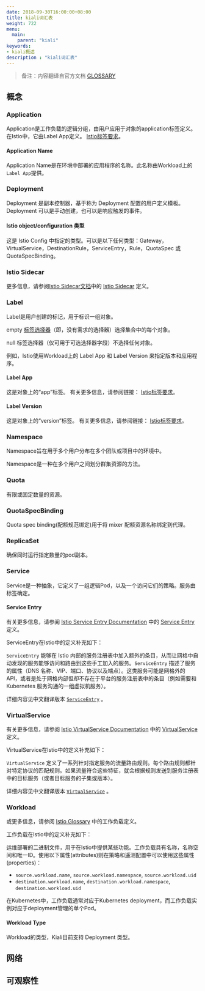 ```yaml
---
date: 2018-09-30T16:00:00+08:00
title: kiali词汇表
weight: 722
menu:
  main:
    parent: "kiali"
keywords:
- kiali概述
description : "kiali词汇表"
---
```


> 备注：内容翻译自官方文档 [GLOSSARY](https://www.kiali.io/documentation/glossary/)

## 概念

### Application

Application是工作负载的逻辑分组，由用户应用于对象的application标签定义。 在Istio中，它由Label App定义。 [Istio标签要求](https://istio.io/docs/setup/kubernetes/spec-requirements/)。

#### Application Name

Application Name是在环境中部署的应用程序的名称。此名称由Workload上的`Label App`提供。

### Deployment

Deployment 是副本控制器，基于称为 Deployment 配置的用户定义模板。Deployment 可以是手动创建，也可以是响应触发的事件。

#### Istio object/configuration 类型

这是 Istio Config 中指定的类型。可以是以下任何类型：Gateway，VirtualService，DestinationRule，ServiceEntry，Rule，QuotaSpec 或 QuotaSpecBinding。

### Istio Sidecar

更多信息，请参阅[Istio Sidecar文档](https://istio.io/docs/reference/commands/sidecar-injector/)中的 [Istio Sidecar](https://www.kiali.io/documentation/glossary/concepts/#_istio_sidecar)  定义。

### Label

Label是用户创建的标记，用于标识一组对象。

empty [标签选择器](https://kubernetes.io/docs/concepts/overview/working-with-objects/labels/)（即，没有需求的选择器）选择集合中的每个对象。

null 标签选择器（仅可用于可选选择器字段）不选择任何对象。

例如，Istio使用Workload上的 Label App 和 Label Version 来指定版本和应用程序。

#### Label App

这是对象上的“app”标签。 有关更多信息，请参阅链接： [Istio标签要求](https://istio.io/docs/setup/kubernetes/spec-requirements/)。

#### Label Version

这是对象上的“version”标签。 有关更多信息，请参阅链接： [Istio标签要求](https://istio.io/docs/setup/kubernetes/spec-requirements/)。

### Namespace

Namespace旨在用于多个用户分布在多个团队或项目中的环境中。

Namespace是一种在多个用户之间划分群集资源的方法。

### Quota

有限或固定数量的资源。

### QuotaSpecBinding

Quota spec binding(配额规范绑定)用于将 mixer 配额资源名称绑定到代理。

### ReplicaSet

确保同时运行指定数量的pod副本。

### Service

Service是一种抽象，它定义了一组逻辑Pod，以及一个访问它们的策略。服务由标签确定。

#### Service Entry

有关更多信息，请参阅 [Istio Service Entry Documentation](https://istio.io/docs/reference/config/istio.networking.v1alpha3/#ServiceEntry) 中的 [Service Entry](https://www.kiali.io/documentation/glossary/concepts/#_service_entry) 定义。

ServiceEntry在Istio中的定义补充如下：

`ServiceEntry` 能够在 Istio 内部的服务注册表中加入额外的条目，从而让网格中自动发现的服务能够访问和路由到这些手工加入的服务。`ServiceEntry` 描述了服务的属性（DNS 名称、VIP、端口、协议以及端点）。这类服务可能是网格外的 API，或者是处于网格内部但却不存在于平台的服务注册表中的条目（例如需要和 Kubernetes 服务沟通的一组虚拟机服务）。

详细内容见中文翻译版本 [`ServiceEntry`](https://preliminary.istio.io/zh/docs/reference/config/istio.networking.v1alpha3/#serviceentry) 。

### VirtualService

有关更多信息，请参阅 [Istio VirtualService Documentation](https://istio.io/docs/reference/config/istio.networking.v1alpha3/#VirtualService) 中的 [VirtualService](https://www.kiali.io/documentation/glossary/concepts/#_virtualservice) 定义。

VirtualService在Istio中的定义补充如下：

`VirtualService` 定义了一系列针对指定服务的流量路由规则。每个路由规则都针对特定协议的匹配规则。如果流量符合这些特征，就会根据规则发送到服务注册表中的目标服务（或者目标服务的子集或版本）。

详细内容见中文翻译版本 [`VirtualService`](https://preliminary.istio.io/zh/docs/reference/config/istio.networking.v1alpha3/#virtualservice) 。

### Workload

或更多信息，请参阅 [Istio Glossary](https://istio.io/help/glossary/#workload) 中的工作负载定义。

工作负载在Istio中的定义补充如下：

运维部署的二进制文件，用于在Istio中提供某些功能。工作负载具有名称，名称空间和唯一ID。使用以下属性(attributes)则在策略和遥测配置中可以使用这些属性(properties)：

- `source.workload.name`, `source.workload.namespace`, `source.workload.uid`
- `destination.workload.name`, `destination.workload.namespace`, `destination.workload.uid`

在Kubernetes中，工作负载通常对应于Kubernetes deployment，而工作负载实例对应于deployment管理的单个Pod。

#### Workload Type

Workload的类型，Kiali目前支持 Deployment 类型。

## 网络



## 可观察性



